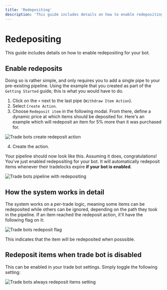 ```yaml
---
title: 'Redepositing'
description: 'This guide includes details on how to enable redepositing for your bot.'
---
```


# Redepositing

This guide includes details on how to enable redepositing for your bot.

## Enable redeposits

Doing so is rather simple, and only requires you to add a single pipe to your pre-existing pipeline. Using the example that you created as part of the `Getting Started` guide, this is what you would have to do.

1. Click on the `+` next to the last pipe (`Withdraw Item Action`).
2. Select `Create Action`.
3. Choose `Redeposit item` in the following modal. From there, define a dynamic price at which items should be deposited for. Here's an example which will redeposit an item for 5% more than it was purchased for.

![Trade bots create redeposit action](/trade-bots-create-redeposit-action.png)

4. Create the action.

Your pipeline should now look like this. Assuming it does, congratulations! You've just enabled redepositing for your bot. It will automatically redeposit items whenever their tradelocks expire **if your bot is enabled**.

![Trade bots pipeline with redepositing](/trade-bots-redepositing-pipeline-example.png)

## How the system works in detail

The system works on a per-trade logic, meaning some items can be redeposited while others can be ignored, depending on the path they took in the pipeline. If an item reached the redeposit action, it'll have the following flag on it:

![Trade bots redeposit flag](/trade-bots-item-to-be-redeposited.png)

This indicates that the item will be redeposited when posssible.

## Redeposit items when trade bot is disabled

This can be enabled in your trade bot settings. Simply toggle the following setting:

![Trade bots always redeposit items setting](/trade-bots-always-redeposit-items-setting.png)
